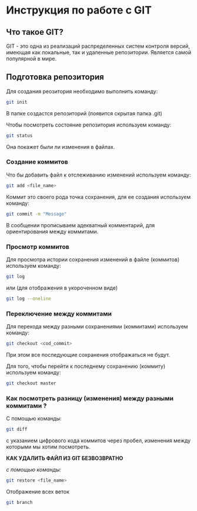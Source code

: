 # Инструкция по работе с GIT

## Что такое GIT?

GIT - это одна из реализаций распределенных систем контроля версий, имеющая как локальные, так и удаленные репозитории. Является самой популярной в мире.

## Подготовка репозитория

Для создания реозитория необходимо выполнить команду: 
```sh
git init
```
В папке создастся репозиторий (появится скрытая папка .git)

Чтобы посмотреть состояние репозитория используем команду:
```sh
git status
```
Она покажет были ли изменения в файлах.

### Создание коммитов

Что бы добавить файл к отслеживанию изменений используем команду:
```sh
git add <file_name>
```
Коммит это своего рода точка сохранения, для ее создания используем команду:
```sh
git commit -m "Message"
```
В сообщении прописываем адекватный комментарий, для ориентирования между коммитами.

### Просмотр коммитов

Для просмотра истории сохранения изменений в файле (коммитов) используем команду:
```sh
git log
```
или (для отображения в укороченном виде)

```sh
git log --oneline
```
### Переключение между коммитами
Для перехода между разными сохранениями (коммитами) используем команду:
```sh
git checkout <cod_commit>
```
При этом все последующие сохранения отображаться не будут.

Для того, чтобы перейти к последнему сохранению (коммиту) используем команду:
```sh
git checkout master
```
### Как посмотреть разницу (изменения) между разными коммитами ?
С помощью команды:
```sh
git diff
```
с указанием цифрового кода коммитов через пробел, изменения между которыми мы хотим посмотреть.

**КАК УДАЛИТЬ ФАЙЛ ИЗ GIT БЕЗВОЗВРАТНО**

*с помощью команды:*
```sh
git restore <file_name>
```
Отображение всех веток
```sh
git branch
```
